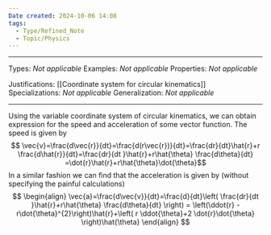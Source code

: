```yaml
---
Date created: 2024-10-06 14:08
tags:
  - Type/Refined_Note
  - Topic/Physics
---
```


---

Types: _Not applicable_
Examples: _Not applicable_
Properties: _Not applicable_

Justifications: [[Coordinate system for circular kinematics]]
Specializations: _Not applicable_
Generalization: _Not applicable_

---

Using the variable coordinate system of circular kinematics, we can obtain expression for the speed and acceleration of some vector function. The speed is given by $$ \vec{v}=\frac{d\vec{r}}{dt}=\frac{d(r\vec{r})}{dt}=\frac{dr}{dt}\hat{r}+r \frac{d\hat{r}}{dt}=\frac{dr}{dt }\hat{r}+r\hat{\theta} \frac{d\theta}{dt} =\dot{r}\hat{r}+r\hat{\theta}\dot{\theta}$$In a similar fashion we can find that the acceleration is given by (without specifying the painful calculations)$$ \begin{align}  \vec{a}=\frac{d\vec{v}}{dt}=\frac{d}{dt}\left( \frac{dr}{dt }\hat{r}+r\hat{\theta} \frac{d\theta}{dt} \right) = \left(\ddot{r} -r\dot{\theta}^{2}\right)\hat{r}+\left( r \ddot{\theta}+2 \dot{r}\dot{\theta} \right)\hat{\theta}   \end{align} $$





